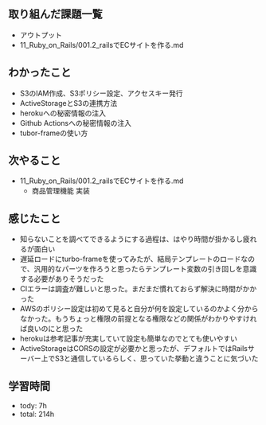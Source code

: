 ## 取り組んだ課題一覧

- アウトプット
- 11_Ruby_on_Rails/001.2_railsでECサイトを作る.md

## わかったこと
- S3のIAM作成、S3ポリシー設定、アクセスキー発行
- ActiveStorageとS3の連携方法
- herokuへの秘密情報の注入
- Github Actionsへの秘密情報の注入
- tubor-frameの使い方

## 次やること
- 11_Ruby_on_Rails/001.2_railsでECサイトを作る.md
  - 商品管理機能 実装

## 感じたこと
- 知らないことを調べてできるようにする過程は、はやり時間が掛かるし疲れるが面白い
- 遅延ロードにturbo-frameを使ってみたが、結局テンプレートのロードなので、汎用的なパーツを作ろうと思ったらテンプレート変数の引き回しを意識する必要がありそうだった
- CIエラーは調査が難しいと思った。まだまだ慣れておらず解決に時間がかかった
- AWSのポリシー設定は初めて見ると自分が何を設定しているのかよく分からなかった。もうちょっと権限の前提となる権限などの関係がわかりやすければ良いのにと思った
- herokuは参考記事が充実していて設定も簡単なのでとても使いやすい
- ActiveStorageはCORSの設定が必要かと思ったが、デフォルトではRailsサーバー上でS3と通信しているらしく、思っていた挙動と違うことに気づいた

## 学習時間
- tody: 7h
- total: 214h